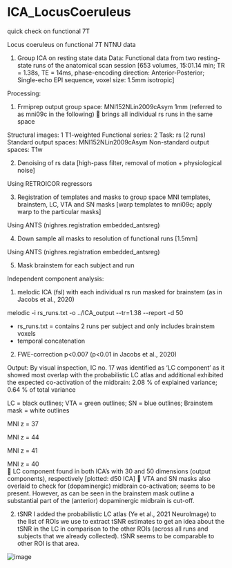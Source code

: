 # ICA_LocusCoeruleus
quick check on functional 7T  




Locus coeruleus on functional 7T NTNU data

1. Group ICA on resting state data 
Data:
Functional data from two resting-state runs of the anatomical scan session [653 volumes, 15:01.14 min; TR = 1.38s, TE = 14ms, phase-encoding direction: Anterior-Posterior; Single-echo EPI sequence, voxel size: 1.5mm isotropic]

Processing: 
1.	Frmiprep
output group space: MNI152NLin2009cAsym 1mm (referred to as mni09c in the following)
 brings all individual rs runs in the same space 

Structural images: 1 T1-weighted
Functional series: 2
Task: rs (2 runs)
Standard output spaces: MNI152NLin2009cAsym
Non-standard output spaces: T1w

2.	Denoising of rs data 
[high-pass filter, removal of motion + physiological noise]

Using RETROICOR regressors

3.	Registration of templates and masks to group space 
MNI templates, brainstem, LC, VTA and SN masks 
[warp templates to mni09c; apply warp to the particular masks]

Using ANTS (nighres.registration embedded_antsreg)

4.	Down sample all masks to resolution of functional runs [1.5mm]

Using ANTS (nighres.registration embedded_antsreg)

5.	Mask brainstem for each subject and run




Independent component analysis:
1.	melodic ICA (fsl) with each individual rs run masked for brainstem (as in Jacobs et al., 2020)

melodic -i rs_runs.txt -o ../ICA_output --tr=1.38 --report -d 50
-	rs_runs.txt = contains 2 runs per subject and only includes brainstem voxels 
-	temporal concatenation 

2.	FWE-correction p<0.007 (p<0.01 in Jacobs et al., 2020)

Output: 
By visual inspection, IC no. 17 was identified as ‘LC component’ as it showed most overlap with the probabilistic LC atlas and additional exhibited the expected co-activation of the midbrain: 
2.08 % of explained variance; 0.64 % of total variance

LC = black outlines; 
VTA = green outlines;
 SN = blue outlines; 
Brainstem mask = white outlines 
 
MNI z = 37  
 
MNI z = 44 
 
MNI z = 41  
 
MNI z = 40  
 LC component found in both ICA’s with 30 and 50 dimensions (output components), respectively [plotted: d50 ICA]
 VTA and SN masks also overlaid to check for (dopaminergic) midbrain co-activation; seems to be present. However, as can be seen in the brainstem mask outline a substantial part of the (anterior) dopaminergic midbrain is cut-off. 

2. tSNR 
I added the probabilistic LC atlas (Ye et al., 2021 NeuroImage) to the list of ROIs we use to extract tSNR estimates to get an idea about the tSNR in the LC in comparison to the other ROIs (across all runs and subjects that we already collected). tSNR seems to be comparable to other ROI is that area.
 
![image](https://github.com/ACTrutti/ICA_LocusCoeruleus/assets/26138934/6847aff1-8702-424d-a764-5f7cbccd554a)

